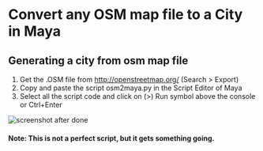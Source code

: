 # Convert any OSM map file to a City in Maya 

## Generating a city from osm map file

1. Get the .OSM file from http://openstreetmap.org/ (Search > Export)
2. Copy and paste the script osm2maya.py in the Script Editor of Maya
3. Select all the script code and click on (>) Run symbol above the console or Ctrl+Enter

![screenshot after done](https://raw.githubusercontent.com/mkagenius/osm2maya/master/osm2maya.png)

#### Note: This is not a perfect script, but it gets something going.


